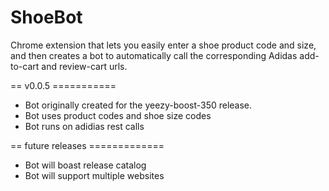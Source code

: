 # ShoeBot
Chrome extension that lets you easily enter a shoe product code and size, and then creates a bot to automatically call the corresponding Adidas add-to-cart and review-cart urls.

== v0.0.5 ===========
- Bot originally created for the yeezy-boost-350 release.
- Bot uses product codes and shoe size codes
- Bot runs on adidias rest calls

== future releases =============
- Bot will boast release catalog
- Bot will support multiple websites
